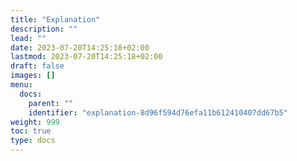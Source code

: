 ```yaml
---
title: "Explanation"
description: ""
lead: ""
date: 2023-07-20T14:25:18+02:00
lastmod: 2023-07-20T14:25:18+02:00
draft: false
images: []
menu:
  docs:
    parent: ""
    identifier: "explanation-8d96f594d76efa11b612410407dd67b5"
weight: 999
toc: true
type: docs
---
```

